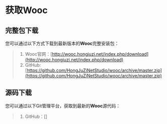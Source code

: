 # 获取Wooc
## 完整包下载
您可以通过以下方式下载到最新版本的**Wooc**完整安装包：
> 1. Wooc官网：[http://wooc.hongjuzi.net/index.php/download](http://wooc.hongjuzi.net/index.php/download)
> 2. GitHub: [https://github.com/HongJuZiNetStudio/wooc/archive/master.zip](https://github.com/HongJuZiNetStudio/wooc/archive/master.zip)

## 源码下载
您可以通过以下Git管理平台，获取到最新的**Wooc**源代码：
> 1. GitHub：[]